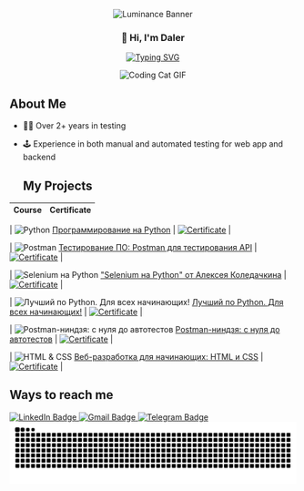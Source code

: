 <!--
😾 Don't copy my profile design!
-->

<p align="center">
  <img src="https://svg-banners.vercel.app/api?type=luminance&text1=Welcome%20to%20my%20GitHub%20profile!%20🖐&width=800&height=400&fontSize=50" alt="Luminance Banner">
</p>


<h3 align="center">👋 Hi, I'm Daler</h3>
<p align="center">
  <a href="https://git.io/typing-svg">
    <img src="https://readme-typing-svg.herokuapp.com?color=%2300FF00&center=true&vCenter=true&lines=QA+Engineer" alt="Typing SVG">
  </a>
</p>


<p align="center">
  <img src="https://media.giphy.com/media/v1.Y2lkPTc5MGI3NjExMHprcGhkNTQ0cmFvcmIwODk3NWNsNjQ3bmFlcXM2bzIwbGQxN3VoMSZlcD12MV9naWZzX3NlYXJjaCZjdD1n/7NoNw4pMNTvgc/giphy.gif" alt="Coding Cat GIF" width="300" height="300">
</p>


## About Me


- 👨‍💻 Over 2+ years in testing
- 🕹️ Experience in both manual and automated testing for web app and backend


  ## My Projects

| Course | Certificate |
|--------|-------------|

| ![Python](https://img.icons8.com/color/48/000000/python.png) [Программирование на Python](https://stepik.org/course/67/) | [![Certificate](https://img.shields.io/badge/Certificate-View-blue)](https://stepik.org/cert/2461195?lang=en) |

| ![Postman](https://img.icons8.com/dusk/48/postman-api.png) [Тестирование ПО: Postman для тестирования API](https://stepik.org/course/120679/) | [![Certificate](https://img.shields.io/badge/Certificate-View-teal)](https://stepik.org/cert/1755839?lang=en) |

| ![Selenium на Python](https://img.icons8.com/dusk/48/selenium-test-automation.png) ["Selenium на Python" от Алексея Коледачкина](https://stepik.org/course/188355/) | [![Certificate](https://img.shields.io/badge/Certificate-View-teal)](https://stepik.org/cert/2538507?lang=en) |

| ![Лучший по Python. Для всех начинающих!](https://img.icons8.com/color/48/000000/python.png) [Лучший по Python. Для всех начинающих!](https://stepik.org/course/214271/) | [![Certificate](https://img.shields.io/badge/Certificate-View-teal)](https://stepik.org/cert/2725403?lang=en) |

| ![Postman-ниндзя: c нуля до автотестов](https://img.icons8.com/dusk/48/postman-api.png) [Postman-ниндзя: c нуля до автотестов](https://stepik.org/course/198019/) | [![Certificate](https://img.shields.io/badge/Certificate-View-teal)](https://stepik.org/cert/2725608?lang=en) |

| ![HTML & CSS](https://img.icons8.com/dusk/48/web-design.png) [Веб-разработка для начинающих: HTML и CSS](https://stepik.org/course/38218) | [![Certificate](https://img.shields.io/badge/Certificate-View-blue)](https://stepik.org/cert/2134763?lang=en) |

## Ways to reach me
  <a href="https://www.linkedin.com/in/daler-zabirov">
    <img src="https://img.shields.io/badge/LinkedIn-blue?style=for-the-badge&logo=linkedin&logoColor=white" alt="LinkedIn Badge">
  </a>
   <a href="mailto:daler.zabirov88@gmail.com">
    <img src="https://img.shields.io/badge/Gmail-red?style=for-the-badge&logo=gmail&logoColor=white" alt="Gmail Badge"/>
  </a>
  <a href="https://t.me/daler_zabirov">
    <img src="https://img.shields.io/badge/Telegram-blue?style=for-the-badge&logo=telegram&logoColor=white" alt="Telegram Badge"/>
  </a>


  <img src="https://github.com/shinkai-tester/shinkai-tester/blob/gh-pages/github-snake-dark.svg" alt="Commits">
